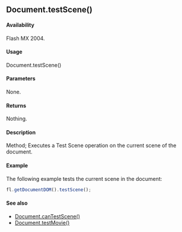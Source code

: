 ## Document.testScene()

#### Availability

Flash MX 2004.

#### Usage

Document.testScene()

#### Parameters

None.

#### Returns

Nothing.

#### Description

Method; Executes a Test Scene operation on the current scene of the document.

#### Example

The following example tests the current scene in the document:

```javascript
fl.getDocumentDOM().testScene();
```

#### See also

- [Document.canTestScene()](../Document_object/Document28.md)
- [Document.testMovie()](../Document_object/Document5948.md)
